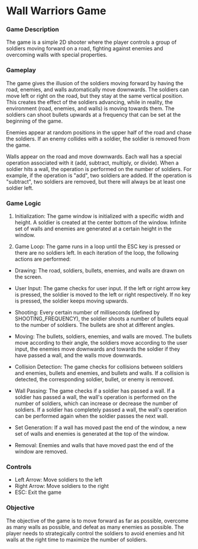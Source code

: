 # Wall Warriors Game
### Game Description

The game is a simple 2D shooter where the player controls a group of soldiers moving forward on a road, fighting against enemies and overcoming walls with special properties.

### Gameplay 

The game gives the illusion of the soldiers moving forward by having the road, enemies, and walls automatically move downwards. The soldiers can move left or right on the road, but they stay at the same vertical position. This creates the effect of the soldiers advancing, while in reality, the environment (road, enemies, and walls) is moving towards them. The soldiers can shoot bullets upwards at a frequency that can be set at the beginning of the game.

Enemies appear at random positions in the upper half of the road and chase the soldiers. If an enemy collides with a soldier, the soldier is removed from the game.

Walls appear on the road and move downwards. Each wall has a special operation associated with it (add, subtract, multiply, or divide). When a soldier hits a wall, the operation is performed on the number of soldiers. For example, if the operation is "add", two soldiers are added. If the operation is "subtract", two soldiers are removed, but there will always be at least one soldier left.

### Game Logic

1. Initialization: The game window is initialized with a specific width and height. A soldier is created at the center bottom of the window. Infinite set of walls and enemies are generated at a certain height in the window.

2. Game Loop: The game runs in a loop until the ESC key is pressed or there are no soldiers left. In each iteration of the loop, the following actions are performed:

- Drawing: The road, soldiers, bullets, enemies, and walls are drawn on the screen.

- User Input: The game checks for user input. If the left or right arrow key is pressed, the soldier is moved to the left or right respectively. If no key is pressed, the soldier keeps moving upwards.

- Shooting: Every certain number of milliseconds (defined by SHOOTING_FREQUENCY), the soldier shoots a number of bullets equal to the number of soldiers. The bullets are shot at different angles.

- Moving: The bullets, soldiers, enemies, and walls are moved. The bullets move according to their angle, the soldiers move according to the user input, the enemies move downwards and towards the soldier if they have passed a wall, and the walls move downwards.

- Collision Detection: The game checks for collisions between soldiers and enemies, bullets and enemies, and bullets and walls. If a collision is detected, the corresponding soldier, bullet, or enemy is removed.

- Wall Passing: The game checks if a soldier has passed a wall. If a soldier has passed a wall, the wall's operation is performed on the number of soldiers, which can increase or decrease the number of soldiers. If a soldier has completely passed a wall, the wall's operation can be performed again when the soldier passes the next wall.

- Set Generation: If a wall has moved past the end of the window, a new set of walls and enemies is generated at the top of the window.

- Removal: Enemies and walls that have moved past the end of the window are removed.

### Controls

- Left Arrow: Move soldiers to the left
- Right Arrow: Move soldiers to the right
- ESC: Exit the game

### Objective

The objective of the game is to move forward as far as possible, overcome as many walls as possible, and defeat as many enemies as possible. The player needs to strategically control the soldiers to avoid enemies and hit walls at the right time to maximize the number of soldiers.
